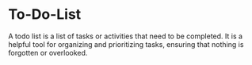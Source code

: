 # To-Do-List

A todo list is a list of tasks or activities that need to be completed. It is a helpful tool for organizing and prioritizing tasks, ensuring that nothing is forgotten or overlooked. 
